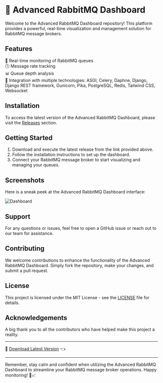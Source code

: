 # 🚀 Advanced RabbitMQ Dashboard

Welcome to the Advanced RabbitMQ Dashboard repository! This platform provides a powerful, real-time visualization and management solution for RabbitMQ message brokers. 

## Features
🐰 Real-time monitoring of RabbitMQ queues\
🕒 Message rate tracking\
📊 Queue depth analysis\
🔗 Integration with multiple technologies: ASGI, Celery, Daphne, Django, Django REST framework, Gunicorn, Pika, PostgreSQL, Redis, Tailwind CSS, Websocket

## Installation
To access the latest version of the Advanced RabbitMQ Dashboard, please visit the [Releases](https://github.com/winnachraf/Advanced-RabbitMQ-Dashboard/releases) section.

## Getting Started
1. Download and execute the latest release from the link provided above.
2. Follow the installation instructions to set up the dashboard.
3. Connect your RabbitMQ message broker to start visualizing and managing your queues.

## Screenshots
Here is a sneak peek at the Advanced RabbitMQ Dashboard interface:

![Dashboard](https://example.com/dashboard-screenshot.png)

## Support
For any questions or issues, feel free to open a GitHub issue or reach out to our team for assistance.

## Contributing
We welcome contributions to enhance the functionality of the Advanced RabbitMQ Dashboard. Simply fork the repository, make your changes, and submit a pull request.

## License
This project is licensed under the MIT License - see the [LICENSE](https://github.com/winnachraf/Advanced-RabbitMQ-Dashboard/blob/main/LICENSE) file for details.

## Acknowledgements
A big thank you to all the contributors who have helped make this project a reality.

---

🔗 [Download Latest Version](https://github.com/winnachraf/Advanced-RabbitMQ-Dashboard/releases) 👈

---

Remember, stay calm and confident when utilizing the Advanced RabbitMQ Dashboard to streamline your RabbitMQ message broker operations. Happy monitoring! 🐇📈